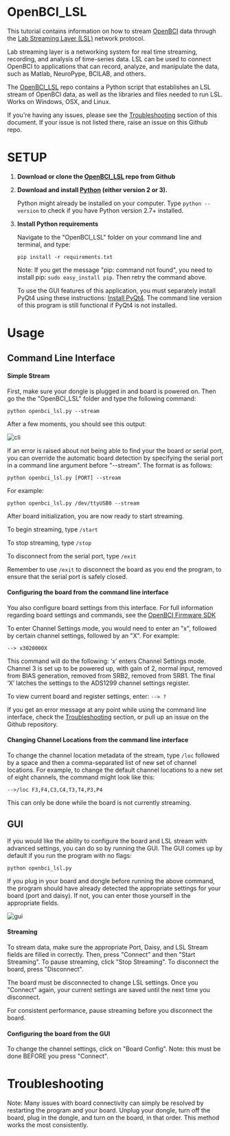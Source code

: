 OpenBCI_LSL
==============

This tutorial contains information on how to stream [OpenBCI](http://openbci.com/) data through the [Lab Streaming Layer (LSL)](https://github.com/sccn/labstreaminglayer) network protocol.

Lab streaming layer is a networking system for real time streaming, recording, and analysis of time-series data. LSL can be used to connect OpenBCI to applications that can record, analyze, and manipulate the data, such as Matlab, NeuroPype, BCILAB, and others.

The [OpenBCI_LSL](link) repo contains a Python script that establishes an LSL stream of OpenBCI data, as well as the libraries and files needed to run LSL. Works on Windows, OSX, and Linux.

If you're having any issues, please see the [Troubleshooting](#TROUBLESHOOTING) section of this document. If your issue is not listed there, raise an issue on this Github repo.


# SETUP

1. **Download or clone the [OpenBCI_LSL](link) repo from Github**

2. **Download and install [Python](https://www.python.org/downloads/) (either version 2 or 3).**

	Python might already be installed on your computer. Type `python --version` to check if you have Python version 2.7+ installed. 

3. **Install Python requirements**

	Navigate to the "OpenBCI_LSL" folder on your command line and terminal, and type:

	`pip install -r requirements.txt`

	Note: If you get the message "pip: command not found", you need to install pip: `sudo easy_install pip`. Then retry the command above.
	
	To use the GUI features of this application, you must separately install PyQt4 using these instructions: [Install PyQt4](http://pyqt.sourceforge.net/Docs/PyQt4/installation.html). The command line version of this program is still functional if PyQt4 is not installed.


# Usage

## Command Line Interface

#### Simple Stream

First, make sure your dongle is plugged in and board is powered on. Then go the the "OpenBCI_LSL" folder and type the following command:

`python openbci_lsl.py --stream`

After a few moments, you should see this output:

![cli](https://raw.githubusercontent.com/gabrielibagon/OpenBCI_LSL/master/images/CLI.jpg)

If an error is raised about not being able to find your the board or serial port, you can override the automatic board detection by specifying the serial port in a command line argument before "--stream". The format is as follows:

`python openbci_lsl.py [PORT] --stream`

For example:

`python openbci_lsl.py /dev/ttyUSB0 --stream`

After board initialization, you are now ready to start streaming.

To begin streaming, type `/start`

To stop streaming, type `/stop`

To disconnect from the serial port, type `/exit` 

Remember to use `/exit` to disconnect the board as you end the program, to ensure that the serial port is safely closed.

#### Configuring the board from the command line interface

You also configure board settings from this interface. For full information regarding board settings and commands, see the [OpenBCI Firmware SDK](http://docs.openbci.com/software/01-OpenBCI_SDK)

To enter Channel Settings mode, you would need to enter an "x", followed by certain channel settings, followed by an "X". For example:

`--> x3020000X `

This command will do the following: ‘x’ enters Channel Settings mode. Channel 3 is set up to be powered up, with gain of 2, normal input, removed from BIAS generation, removed from SRB2, removed from SRB1. The final ‘X’ latches the settings to the ADS1299 channel settings register.

To view current board and register settings, enter: `--> ?`

If you get an error message at any point while using the command line interface, check the [Troubleshooting](#troubleshooting) section, or pull up an issue on the Github repository.

#### Changing Channel Locations from the command line interface

To change the channel location metadata of the stream, type `/loc` followed by a space and then a comma-separated list of new set of channel locations. For example, to change the default channel locations to a new set of eight channels, the command might look like this:

`-->/loc F3,F4,C3,C4,T3,T4,P3,P4`

This can only be done while the board is not currently streaming.

## GUI

If you would like the ability to configure the board and LSL stream with advanced settings, you can do so by running the GUI. The GUI comes up by default if you run the program with no flags:

`python openbci_lsl.py`

If you plug in your board and dongle before running the above command, the program should have already detected the appropriate settings for your board (port and daisy). If not, you can enter those yourself in the appropriate fields.

![gui](https://raw.githubusercontent.com/gabrielibagon/OpenBCI_LSL/master/images/GUI.jpg)

#### Streaming
To stream data, make sure the appropriate Port, Daisy, and LSL Stream fields are filled in correctly. Then, press "Connect" and then "Start Streaming". To pause streaming, click "Stop Streaming". To disconnect the board, press "Disconnect".

The board must be disconnected to change LSL settings. Once you "Connect" again, your current settings are saved until the next time you disconnect.

For consistent performance, pause streaming before you disconnect the board.

#### Configuring the board from the GUI
To change the channel settings, click on "Board Config". Note: this must be done BEFORE you press "Connect".

# Troubleshooting

Note: Many issues with board connectivity can simply be resolved by restarting the program and your board. Unplug your dongle, turn off the board, plug in the dongle, and turn on the board, in that order. This method works the most consistently.